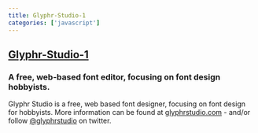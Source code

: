 ```yaml
---
title: Glyphr-Studio-1
categories: ['javascript']
---
```

## [Glyphr-Studio-1](https://github.com/glyphr-studio/Glyphr-Studio-1)

### A free, web-based font editor, focusing on font design hobbyists.

 Glyphr Studio is a free, web based font designer, focusing on font design for hobbyists.
 More information can be found at [glyphrstudio.com](http://glyphrstudio.com) - and/or
 follow [@glyphrstudio](https://twitter.com/glyphrstudio) on twitter.
